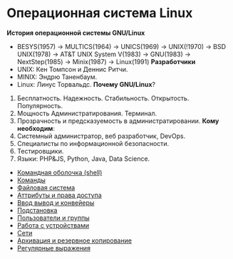 # Операционная система Linux
__История операционной системы GNU/Linux__
- BESYS(1957) -> MULTICS(1964) -> UNICS(1969) -> UNIX(!1970)
  -> BSD UNIX(1978) -> AT&T UNIX System V(1983) -> GNU(1983)
  -> NextStep(1985) -> Minix(1987) -> Linux(1991)
__Разработчики__
- UNIX: Кен Томпсон и Деннис Ритчи.
- MINIX: Эндрю Таненбаум.
- Linux: Линус Торвальдс.
__Почему GNU/Linux__?
1. Бесплатность. Надежность. Стабильность. Открытость. Популярность.
2. Мощность Администратирования. Терминал.
3. Прозрачность и предсказуемость в администратировании.
__Кому необходим__:
1. Системный администратор, веб разработчик, DevOps.
2. Специалисты по информационной безопасности.
3. Тестировщики.
4. Языки: PHP&JS, Python, Java, Data Science.

* [Командная оболочка (shell)](terminal.md)
* [Команды](commands.md)
* [Файловая система](file_system.md)
* [Аттрибуты и права доступа](attributes.md)
* [Ввод вывод и конвейеры](standard_io.md)
* [Подстановка](substitute.md)
* [Пользователи и группы](users_and_groups.md)
* [Работа с устройствами](media.md)
* [Сети](network.md)
* [Архивация и резервное копирование](zip.md)
* [Регулярные выражения](regular_expressions.md)
